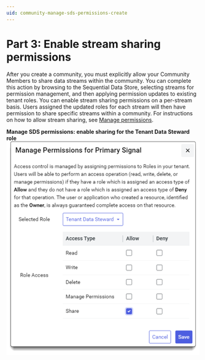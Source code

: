 ```yaml
---
uid: community-manage-sds-permissions-create
---
```


# Part 3: Enable stream sharing permissions

After you create a community, you must explicitly allow your Community Members to share data streams within the community. You can complete this action by browsing to the Sequential Data Store, selecting streams for permission management, and then applying permission updates to existing tenant roles. You can enable stream sharing permissions on a per-stream basis. Users assigned the updated roles for each stream will then have permission to share specific streams within a community. For instructions on how to allow stream sharing, see [Manage permissions](xref:manage-streams#manage-permissions).

**Manage SDS permissions: enable sharing for the Tenant Data Steward role**
![Manage SDS permissions](images/manage-sds-permissions-share.png)